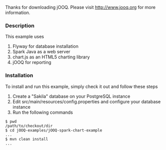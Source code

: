 Thanks for downloading jOOQ.
Please visit http://www.jooq.org for more information.

### Description

This example uses

1. Flyway for database installation
2. Spark Java as a web server
3. chart.js as an HTML5 charting library
4. jOOQ for reporting

### Installation

To install and run this example, simply check it out and follow these steps

1. Create a "Sakila" database on your PostgreSQL instance
2. Edit src/main/resources/config.properties and configure your database instance
2. Run the following commands

```
$ pwd
/path/to/checkout/dir
$ cd jOOQ-examples/jOOQ-spark-chart-example
...
$ mvn clean install
...
```
